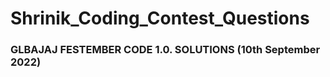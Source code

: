 # Shrinik_Coding_Contest_Questions

### GLBAJAJ FESTEMBER CODE 1.0. SOLUTIONS (10th September 2022)
